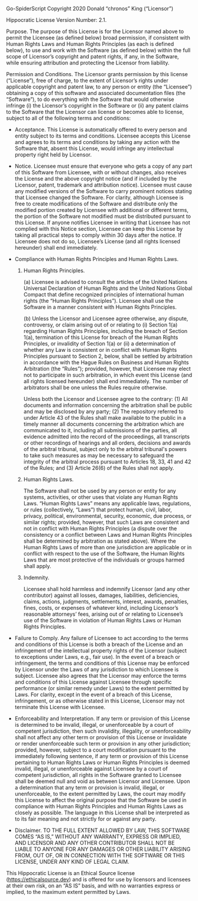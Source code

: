 Go-SpiderScript Copyright 2020 Donald “chronos” King (“Licensor”)

Hippocratic License Version Number: 2.1.

Purpose. The purpose of this License is for the Licensor named above to permit
the Licensee (as defined below) broad permission, if consistent with Human
Rights Laws and Human Rights Principles (as each is defined below), to use and
work with the Software (as defined below) within the full scope of Licensor’s
copyright and patent rights, if any, in the Software, while ensuring
attribution and protecting the Licensor from liability.

Permission and Conditions. The Licensor grants permission by this license
(“License”), free of charge, to the extent of Licensor’s rights under
applicable copyright and patent law, to any person or entity (the “Licensee”)
obtaining a copy of this software and associated documentation files (the
“Software”), to do everything with the Software that would otherwise infringe
(i) the Licensor’s copyright in the Software or (ii) any patent claims to the
Software that the Licensor can license or becomes able to license, subject to
all of the following terms and conditions:

* Acceptance. This License is automatically offered to every person and entity
  subject to its terms and conditions. Licensee accepts this License and
  agrees to its terms and conditions by taking any action with the Software
  that, absent this License, would infringe any intellectual property right
  held by Licensor.

* Notice. Licensee must ensure that everyone who gets a copy of any part of
  this Software from Licensee, with or without changes, also receives the
  License and the above copyright notice (and if included by the Licensor,
  patent, trademark and attribution notice). Licensee must cause any modified
  versions of the Software to carry prominent notices stating that Licensee
  changed the Software. For clarity, although Licensee is free to create
  modifications of the Software and distribute only the modified portion
  created by Licensee with additional or different terms, the portion of the
  Software not modified must be distributed pursuant to this License. If
  anyone notifies Licensee in writing that Licensee has not complied with this
  Notice section, Licensee can keep this License by taking all practical steps
  to comply within 30 days after the notice. If Licensee does not do so,
  Licensee’s License (and all rights licensed hereunder) shall end
  immediately.

* Compliance with Human Rights Principles and Human Rights Laws.

    1. Human Rights Principles.

        (a) Licensee is advised to consult the articles of the United Nations
        Universal Declaration of Human Rights and the United Nations Global
        Compact that define recognized principles of international human
        rights (the “Human Rights Principles”). Licensee shall use the
        Software in a manner consistent with Human Rights Principles.

        (b) Unless the Licensor and Licensee agree otherwise, any dispute,
        controversy, or claim arising out of or relating to (i) Section 1(a)
        regarding Human Rights Principles, including the breach of Section
        1(a), termination of this License for breach of the Human Rights
        Principles, or invalidity of Section 1(a) or (ii) a determination of
        whether any Law is consistent or in conflict with Human Rights
        Principles pursuant to Section 2, below, shall be settled by
        arbitration in accordance with the Hague Rules on Business and Human
        Rights Arbitration (the “Rules”); provided, however, that Licensee may
        elect not to participate in such arbitration, in which event this
        License (and all rights licensed hereunder) shall end immediately. The
        number of arbitrators shall be one unless the Rules require otherwise.

        Unless both the Licensor and Licensee agree to the contrary: (1) All
        documents and information concerning the arbitration shall be public
        and may be disclosed by any party; (2) The repository referred to
        under Article 43 of the Rules shall make available to the public in a
        timely manner all documents concerning the arbitration which are
        communicated to it, including all submissions of the parties, all
        evidence admitted into the record of the proceedings, all transcripts
        or other recordings of hearings and all orders, decisions and awards
        of the arbitral tribunal, subject only to the arbitral tribunal's
        powers to take such measures as may be necessary to safeguard the
        integrity of the arbitral process pursuant to Articles 18, 33, 41 and
        42 of the Rules; and (3) Article 26(6) of the Rules shall not apply.

    2. Human Rights Laws.

        The Software shall not be used by any person or entity for any
        systems, activities, or other uses that violate any Human Rights Laws.
        “Human Rights Laws” means any applicable laws, regulations, or rules
        (collectively, “Laws”) that protect human, civil, labor, privacy,
        political, environmental, security, economic, due process, or similar
        rights; provided, however, that such Laws are consistent and not in
        conflict with Human Rights Principles (a dispute over the consistency
        or a conflict between Laws and Human Rights Principles shall be
        determined by arbitration as stated above).  Where the Human Rights
        Laws of more than one jurisdiction are applicable or in conflict with
        respect to the use of the Software, the Human Rights Laws that are
        most protective of the individuals or groups harmed shall apply.

    3. Indemnity.

        Licensee shall hold harmless and indemnify Licensor (and any other
        contributor) against all losses, damages, liabilities, deficiencies,
        claims, actions, judgments, settlements, interest, awards, penalties,
        fines, costs, or expenses of whatever kind, including Licensor’s
        reasonable attorneys’ fees, arising out of or relating to Licensee’s
        use of the Software in violation of Human Rights Laws or Human Rights
        Principles.

* Failure to Comply. Any failure of Licensee to act according to the terms and
  conditions of this License is both a breach of the License and an
  infringement of the intellectual property rights of the Licensor (subject to
  exceptions under Laws, e.g., fair use). In the event of a breach or
  infringement, the terms and conditions of this License may be enforced by
  Licensor under the Laws of any jurisdiction to which Licensee is subject.
  Licensee also agrees that the Licensor may enforce the terms and conditions
  of this License against Licensee through specific performance (or similar
  remedy under Laws) to the extent permitted by Laws. For clarity, except in
  the event of a breach of this License, infringement, or as otherwise stated
  in this License, Licensor may not terminate this License with Licensee.

* Enforceability and Interpretation. If any term or provision of this License
  is determined to be invalid, illegal, or unenforceable by a court of
  competent jurisdiction, then such invalidity, illegality, or
  unenforceability shall not affect any other term or provision of this
  License or invalidate or render unenforceable such term or provision in any
  other jurisdiction; provided, however, subject to a court modification
  pursuant to the immediately following sentence, if any term or provision of
  this License pertaining to Human Rights Laws or Human Rights Principles is
  deemed invalid, illegal, or unenforceable against Licensee by a court of
  competent jurisdiction, all rights in the Software granted to Licensee shall
  be deemed null and void as between Licensor and Licensee. Upon a
  determination that any term or provision is invalid, illegal, or
  unenforceable, to the extent permitted by Laws, the court may modify this
  License to affect the original purpose that the Software be used in
  compliance with Human Rights Principles and Human Rights Laws as closely as
  possible. The language in this License shall be interpreted as to its fair
  meaning and not strictly for or against any party.

* Disclaimer. TO THE FULL EXTENT ALLOWED BY LAW, THIS SOFTWARE COMES “AS IS,”
  WITHOUT ANY WARRANTY, EXPRESS OR IMPLIED, AND LICENSOR AND ANY OTHER
  CONTRIBUTOR SHALL NOT BE LIABLE TO ANYONE FOR ANY DAMAGES OR OTHER LIABILITY
  ARISING FROM, OUT OF, OR IN CONNECTION WITH THE SOFTWARE OR THIS LICENSE,
  UNDER ANY KIND OF LEGAL CLAIM.

This Hippocratic License is an Ethical Source license
(https://ethicalsource.dev) and is offered for use by licensors and licensees
at their own risk, on an “AS IS” basis, and with no warranties express or
implied, to the maximum extent permitted by Laws.
